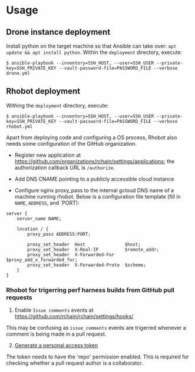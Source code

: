 # Usage
## Drone instance deployment

Install python on the target machine so that Ansible can take over: `apt
update && apt install python`.  Within the `deployment` directory, execute:

    $ ansible-playbook --inventory=SSH_HOST, --user=SSH_USER --private-key=SSH_PRIVATE_KEY --vault-password-file=PASSWORD_FILE --verbose drone.yml

## Rhobot deployment

Withing the `deployment` directory, execute:

    $ ansible-playbook --inventory=SSH_HOST, --user=SSH_USER --private-key=SSH_PRIVATE_KEY --vault-password-file=PASSWORD_FILE --verbose rhobot.yml

Apart from deploying code and configuring a OS process, Rhobot also needs some
configuration of the GitHub organization.

 * Register new application at
   https://github.com/organizations/rchain/settings/applications; the
   authorization callback URL is `/authorize`.

 * Add DNS CNAME pointing to a publicly accessible cloud instance
 * Configure nginx proxy_pass to the internal gcloud DNS name of a machine
   running rhobot.  Below is a configuration file template (fill in `NAME`,
   `ADDRESS`, and `PORT):

```
server {
    server_name NAME;

    location / {
        proxy_pass ADDRESS:PORT;

        proxy_set_header  Host               $host;
        proxy_set_header  X-Real-IP          $remote_addr;
        proxy_set_header  X-Forwarded-For    $proxy_add_x_forwarded_for;
        proxy_set_header  X-Forwarded-Proto  $scheme;
    }
}
```

### Rhobot for trigerring perf harness builds from GitHub pull requests

1) Enable `Issue comments` events at https://github.com/rchain/rchain/settings/hooks/

This may be confusing as `issue_comments` events are trigerred whenever a
comment is being made in a pull request.

2) [Generate a personal access token](https://help.github.com/en/articles/creating-a-personal-access-token-for-the-command-line)

The token needs to have the 'repo' permission enabled.  This is required for
checking whether a pull request author is a collaborator.
